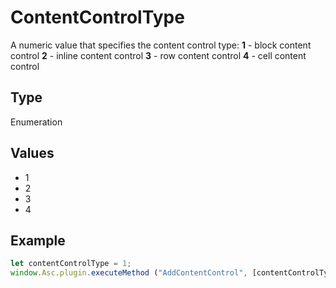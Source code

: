 # ContentControlType

A numeric value that specifies the content control type:
**1** - block content control
**2** - inline content control
**3** - row content control
**4** - cell content control

## Type

Enumeration

## Values

- 1
- 2
- 3
- 4


## Example

```javascript
let contentControlType = 1;
window.Asc.plugin.executeMethod ("AddContentControl", [contentControlType, {"Id" : 7, "Tag" : "{tag}", "Lock" : 0}]);
```

